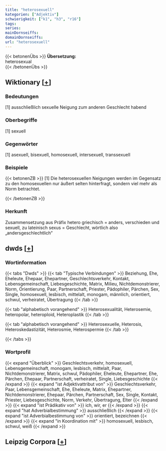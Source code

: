 ```yaml
---
title: "heterosexuell"
kategorien: ["Adjektiv"]
schwierigkeit: ["k1", "h3", "r16"]
tags:
series:
mainDornseiffs:
domainDornseiffs:
url: "heterosexuell"
---
```


{{< betonenÜbs >}}
**Übersetzung:**  
heterosexual  
{{< /betonenÜbs >}}

## Wiktionary [[+](https://de.wiktionary.org/wiki/heterosexuell)]

### Bedeutungen
[1] ausschließlich sexuelle Neigung zum anderen Geschlecht habend  

### Oberbegriffe
[1] sexuell  

### Gegenwörter
[1] asexuell, bisexuell, homosexuell, intersexuell, transsexuell  

### Beispiele
{{< betonenZB >}}
[1] Die heterosexuellen Neigungen werden im Gegensatz zu den homosexuellen nur äußert selten hinterfragt, sondern viel mehr als Norm betrachtet.  

{{< /betonenZB >}}
### Herkunft
Zusammensetzung aus Präfix hetero griechisch = anders, verschieden und sexuell, zu lateinisch sexus = Geschlecht, wörtlich also „andersgeschlechtlich“  



## dwds [[+](https://www.dwds.de/wb/heterosexuell)]

### Wortinformation
{{< tabs "Dwds" >}}
{{< tab "Typische Verbindungen" >}}
Beziehung, Ehe, Eheleute, Ehepaar, Ehepartner, Geschlechtsverkehr, Kontakt, Lebensgemeinschaft, Liebesgeschichte, Matrix, Milieu, Nichtdemonstrierer, Norm, Orientierung, Paar, Partnerschaft, Priester, Pädophiler, Pärchen, Sex, Single, homosexuell, lesbisch, mittelalt, monogam, männlich, orientiert, schwul, verheiratet, Übertragung
{{< /tab >}}

{{< tab "alphabetisch vorangehend" >}}
Heterosexualität, Heterosemie, heteropolar, heteroploid, Heteroplastik
{{< /tab >}}

{{< tab "alphabetisch vorangehend" >}}
Heterosexuelle, Heterosis, Heteroskedastizität, Heterosmie, Heterospermie
{{< /tab >}}

{{< /tabs >}}

### Wortprofil
{{< expand "Überblick" >}} Geschlechtsverkehr, homosexuell, Lebensgemeinschaft, monogam, lesbisch, mittelalt, Paar, Nichtdemonstrierer, Matrix, schwul, Pädophiler, Eheleute, Ehepartner, Ehe, Pärchen, Ehepaar, Partnerschaft, verheiratet, Single, Liebesgeschichte {{< /expand >}}
{{< expand "ist Adjektivattribut von" >}} Geschlechtsverkehr, Paar, Lebensgemeinschaft, Ehe, Eheleute, Matrix, Ehepartner, Nichtdemonstrierer, Ehepaar, Pärchen, Partnerschaft, Sex, Single, Kontakt, Priester, Liebesgeschichte, Norm, Verkehr, Übertragung, Elter {{< /expand >}}
{{< expand "ist Prädikativ von" >}} ich, wir, er {{< /expand >}}
{{< expand "hat Adverbialbestimmung" >}} ausschließlich {{< /expand >}}
{{< expand "ist Adverbialbestimmung von" >}} orientiert, bezeichnen {{< /expand >}}
{{< expand "in Koordination mit" >}} homosexuell, lesbisch, schwul, weiß {{< /expand >}}

## Leipzig Corpora [[+](https://corpora.uni-leipzig.de/en/res?word=heterosexuell&corpusId=deu_newscrawl-public_2018)]

